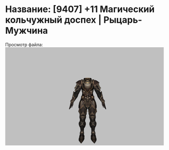 # Название: [9407] +11 Магический кольчужный доспех | Рыцарь-Мужчина

Просмотр файла:
![p000006.png](p000006.png)